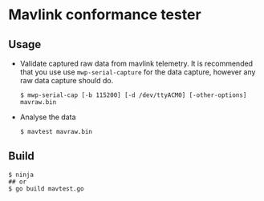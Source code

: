# Mavlink conformance tester

## Usage

* Validate captured raw data from mavlink telemetry. It is recommended that you use use `mwp-serial-capture` for the data capture, however any raw data capture should do.
  ```
  $ mwp-serial-cap [-b 115200] [-d /dev/ttyACM0] [-other-options] mavraw.bin
  ```

* Analyse the data
  ```
  $ mavtest mavraw.bin
  ```

## Build

```
$ ninja
## or
$ go build mavtest.go
```
